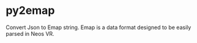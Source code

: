 # py2emap
Convert Json to Emap string. Emap is a data format designed to be easily parsed in Neos VR.

